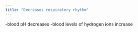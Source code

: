 ```yaml
---
title: "Decreases respiratory rhythm"
---
```

-blood pH decreases
-blood levels of hydrogen ions increase

